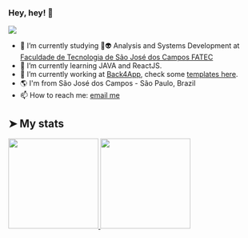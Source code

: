 ### Hey, hey! 👋

<!--
**charles-ramos/charles-ramos** is a ✨ _special_ ✨ repository because its `README.md` (this file) appears on your GitHub profile.

Here are some ideas to get you started:

- 🔭 I’m currently working on ...
- 🌱 I’m currently learning ...
- 👯 I’m looking to collaborate on ...
- 🤔 I’m looking for help with ...
- 💬 Ask me about ...
- 📫 How to reach me: ...
- 😄 Pronouns: ...
- ⚡ Fun fact: ...
-->

![](https://komarev.com/ghpvc/?username=charles-ramos)

- :school: I’m currently studying 📏👽 Analysis and Systems Development at [Faculdade de Tecnologia de São José dos Campos FATEC](http://fatecsjc-prd.azurewebsites.net/)
- 🌱 I’m currently learning JAVA and ReactJS.
- 🔭 I’m currently working at [Back4App](https://github.com/back4app), check some [templates here](https://github.com/templates-back4app).
- :earth_americas: I'm from São José dos Campos - São Paulo, Brazil
- 📫 How to reach me: [email me](mailto:charles.ramos@fatec.sp.gov.br)

## ➤ My stats

<a href="https://github.com/charles-ramos">
  <img height="180em" src="https://github-readme-stats.vercel.app/api?username=charles-ramos&count_private=true&show_icons=true&theme=radical" />
  <img height="180em" src="https://github-readme-stats.vercel.app/api/top-langs/?username=charles-ramos&layout=compact&theme=radical" />
</a>
